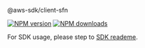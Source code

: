 @aws-sdk/client-sfn

[![NPM version](https://img.shields.io/npm/v/@aws-sdk/client-sfn/preview.svg)](https://www.npmjs.com/package/@aws-sdk/client-sfn)
[![NPM downloads](https://img.shields.io/npm/dm/@aws-sdk/client-sfn.svg)](https://www.npmjs.com/package/@aws-sdk/client-sfn)

For SDK usage, please step to [SDK reademe](https://github.com/aws/aws-sdk-js-v3).
